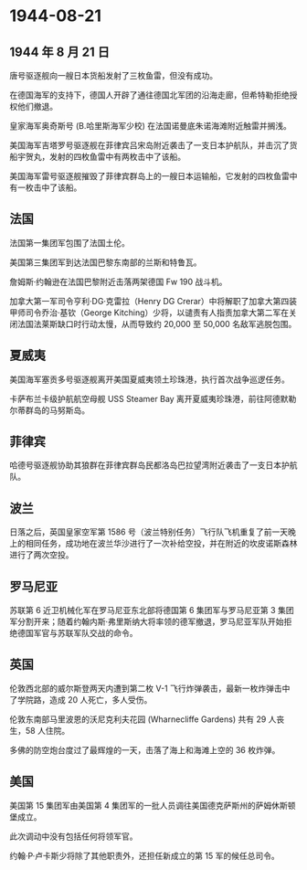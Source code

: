 # 1944-08-21

## 1944 年 8 月 21 日

唐号驱逐舰向一艘日本货船发射了三枚鱼雷，但没有成功。

在德国海军的支持下，德国人开辟了通往德国北军团的沿海走廊，但希特勒拒绝授权他们撤退。

皇家海军奥奇斯号 (B.哈里斯海军少校) 在法国诺曼底朱诺海滩附近触雷并搁浅。

美国海军吉塔罗号驱逐舰在菲律宾吕宋岛附近袭击了一支日本护航队，并击沉了货船宇贺丸，发射的四枚鱼雷中有两枚击中了该船。

美国海军雷号驱逐舰摧毁了菲律宾群岛上的一艘日本运输船，它发射的四枚鱼雷中有一枚击中了该船。

## 法国

法国第一集团军包围了法国土伦。

美国第三集团军到达法国巴黎东南部的兰斯和特鲁瓦。

詹姆斯·约翰逊在法国巴黎附近击落两架德国 Fw 190 战斗机。

加拿大第一军司令亨利·DG·克雷拉（Henry DG
Crerar）中将解职了加拿大第四装甲师司令乔治·基钦（George
Kitching）少将，以谴责有人指责加拿大第二军在关闭法国法莱斯缺口时行动太慢，从而导致约
20,000 至 50,000 名敌军逃脱包围。

## 夏威夷

美国海军塞贡多号驱逐舰离开美国夏威夷领土珍珠港，执行首次战争巡逻任务。

卡萨布兰卡级护航航空母舰 USS Steamer Bay
离开夏威夷珍珠港，前往阿德默勒尔蒂群岛的马努斯岛。

## 菲律宾

哈德号驱逐舰协助其狼群在菲律宾群岛民都洛岛巴拉望湾附近袭击了一支日本护航队。

## 波兰

日落之后，英国皇家空军第 1586
号（波兰特别任务）飞行队飞机重复了前一天晚上的相同任务，成功地在波兰华沙进行了一次补给空投，并在附近的坎皮诺斯森林进行了两次空投。

## 罗马尼亚

苏联第 6 近卫机械化军在罗马尼亚东北部将德国第 6 集团军与罗马尼亚第 3
集团军分割开来；随着约翰内斯·弗里斯纳大将率领的德军撤退，罗马尼亚军队开始拒绝德国军官与苏联军队交战的命令。

## 英国

伦敦西北部的威尔斯登两天内遭到第二枚 V-1
飞行炸弹袭击，最新一枚炸弹击中了学院路，造成 20 人死亡，多人受伤。

伦敦东南部马里波恩的沃尼克利夫花园 (Wharnecliffe Gardens) 共有 29
人丧生，58 人住院。

多佛的防空炮台度过了最辉煌的一天，击落了海上和海滩上空的 36 枚炸弹。

## 美国

美国第 15 集团军由美国第 4
集团军的一批人员调往美国德克萨斯州的萨姆休斯顿堡成立。

此次调动中没有包括任何将领军官。

约翰·P·卢卡斯少将除了其他职责外，还担任新成立的第 15 军的候任总司令。

